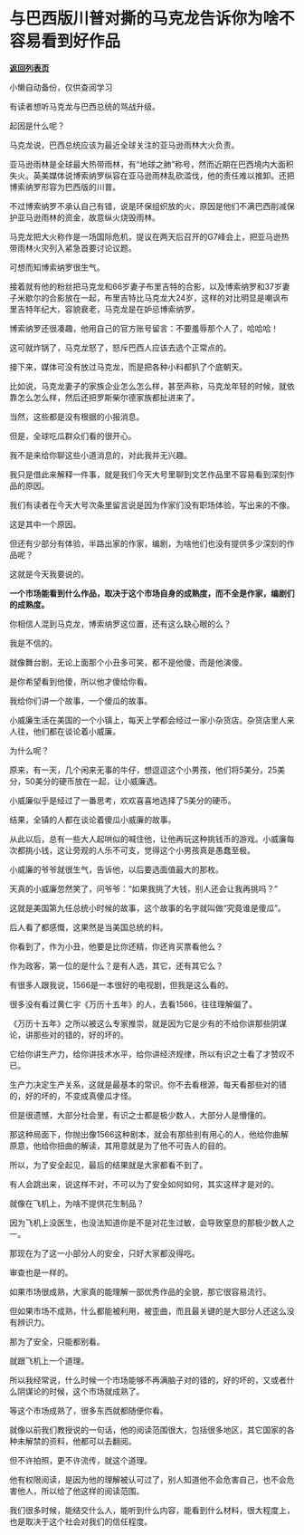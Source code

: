 # 与巴西版川普对撕的马克龙告诉你为啥不容易看到好作品

[**返回列表页**](/gzh/记忆承载3)

小懒自动备份，仅供查阅学习

有读者想听马克龙与巴西总统的骂战升级。  

  

起因是什么呢？

  

马克龙说，巴西总统应该为最近全球关注的亚马逊雨林大火负责。

  

亚马逊雨林是全球最大热带雨林，有“地球之肺”称号，然而近期在巴西境内大面积失火。英美媒体说博索纳罗纵容在亚马逊雨林乱砍滥伐，他的责任难以推卸。还把博索纳罗形容为巴西版的川普。

  

不过博索纳罗不承认自己有错，说是环保组织放的火，原因是他们不满巴西削减保护亚马逊雨林的资金，故意纵火烧毁雨林。

  

马克龙把大火称作是一场国际危机，提议在两天后召开的G7峰会上，把亚马逊热带雨林火灾列入紧急首要讨论议题。

  

可想而知博索纳罗很生气。

  

接着就有他的粉丝把马克龙和66岁妻子布里吉特的合影，以及博索纳罗和37岁妻子米歇尔的合影放在一起，布里吉特比马克龙大24岁，这样的对比明显是嘲讽布里吉特年纪大，容貌衰老，马克龙是在妒忌博索纳罗。

  

博索纳罗还很凑趣，他用自己的官方账号留言：不要羞辱那个人了，哈哈哈！

  

这可就炸锅了，马克龙怒了，怒斥巴西人应该去选个正常点的。  

  

接下来，媒体可没有放过马克龙，而是把各种小料都扒了个底朝天。  

  

比如说，马克龙妻子的家族企业怎么怎么样，甚至声称，马克龙年轻的时候，就依靠怎么怎么样，然后还把罗斯柴尔德家族都扯进来了。

  

当然，这些都是没有根据的小报消息。

  

但是，全球吃瓜群众们看的很开心。

  

我不是来给你聊这些小道消息的，对此我并无兴趣。  

  

我只是借此来解释一件事，就是我们今天大号里聊到文艺作品里不容易看到深刻作品的原因。

  

我们有读者在今天大号次条里留言说是因为作家们没有职场体验，写出来的不像。

  

这是其中一个原因。

  

但还有少部分有体验，半路出家的作家，编剧，为啥他们也没有提供多少深刻的作品呢？

  

这就是今天我要说的。

  

 **一个市场能看到什么作品，取决于这个市场自身的成熟度，而不全是作家，编剧们的成熟度。**

  

你相信人混到马克龙，博索纳罗这位置，还有这么缺心眼的么？

  

我是不信的。

  

就像舞台剧，无论上面那个小丑多可笑，都不是他傻，而是他演傻。

  

是你希望看到他傻，所以他才傻给你看。  

  

我给你们讲一个故事，一个傻瓜的故事。  

  

小威廉生活在美国的一个小镇上，每天上学都会经过一家小杂货店。杂货店里人来人往，他们都在谈论着小威廉。

  

为什么呢？  

  

原来，有一天，几个闲来无事的牛仔，想逗逗这个小男孩，他们将5美分，25美分，50美分的硬币放在一起，让小威廉选。

  

小威廉似乎是经过了一番思考，欢欢喜喜地选择了5美分的硬币。

  

结果，全镇的人都在谈论着傻瓜小威廉的故事。

  

从此以后，总有一些大人起哄似的喊住他，让他再玩这种挑钱币的游戏。小威廉每次都挑小钱，这让旁观的人乐不可支，觉得这个小男孩真是愚蠢至极。

  

小威廉的爷爷就很生气，告诉他，以后要选面值最大的那枚。

  

天真的小威廉忽然笑了，问爷爷：“如果我挑了大钱，别人还会让我再挑吗？”

  

这就是美国第九任总统小时候的故事，这个故事的名字就叫做“究竟谁是傻瓜”。

  

后人看了都感慨，这果然是当美国总统的料。

  

你看到了，作为小丑，他要是比你还精，你还肯买票看他么？  

  

作为政客，第一位的是什么？是有人选，其它，还有其它么？

  

有很多人跟我说，1566是一本很好的电视剧，但我是这么看的。  

  

很多没有看过黄仁宇《万历十五年》的人，去看1566，往往理解偏了。  

  

《万历十五年》之所以被这么专家推崇，就是因为它是少有的不给你讲那些阴谋论，讲那些对的错的，好的坏的。  

  

它给你讲生产力，给你讲技术水平，给你讲经济规律，所以有识之士看了才赞叹不已。

  

生产力决定生产关系，这就是最基本的常识。你不去看根源，每天看那些对的错的，好的坏的，不变成真傻瓜才怪。  

  

但是很遗憾，大部分社会里，有识之士都是极少数人，大部分人是懵懂的。

  

那这种局面下，你抛出像1566这种剧本，就会有那些别有用心的人，他给你曲解原意，他给你扭曲的解读，其用意就是为了他不可告人的目的。

  

所以，为了安全起见，最后的结果就是大家都看不到了。  

  

有人会跳出来，说这样不对，不可以为了安全如何如何，其实这样才是对的。  

  

就像在飞机上，为啥不提供花生制品？

  

因为飞机上没医生，也没法知道你是不是对花生过敏，会导致窒息的那极少数人之一。

  

那现在为了这一小部分人的安全，只好大家都没得吃。

  

审查也是一样的。  

  

如果市场很成熟，大家真的能理解一部优秀作品的全貌，那它很容易流行。

  

但如果市场不成熟，什么都能被利用，被歪曲，而且最关键的是大部分人还这么没有辨识力。

  

那为了安全，只能都别看。

  

就跟飞机上一个道理。

  

所以我经常说，什么时候一个市场能够不再满脑子对的错的，好的坏的，又或者什么阴谋论的时候，这个市场就成熟了。  

  

等这个市场成熟了，很多东西就都随便你看。

  

就像以前我们教授说的一句话，他的阅读范围很大，包括很多地区，其它国家的各种未解禁的资料，他都可以去翻阅。

  

但不许拍照，更不许流传，就这个道理。

  

他有权限阅读，是因为他的理解被认可过了，别人知道他不会危害自己，也不会危害他人，所以给了他这样的阅读范围。

  

我们很多时候，能结交什么人，能听到什么内容，能看到什么材料，很大程度上，也是取决于这个社会对我们的信任程度。

